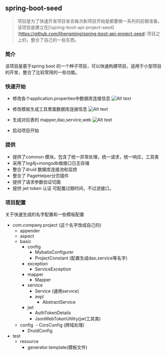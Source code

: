 ## spring-boot-seed
> 项目是为了快速开发项目省去每次新项目开始是都要做一系列的前期准备。该项目是建立在[\spring-boot-api-project-seed\](https://github.com/lihengming/spring-boot-api-project-seed) 项目之上的，整合了自己的一些东西。

### 简介
该项目是基于spring boot 的一个种子项目，可以快速构建项目，适用于小型项目的开发，整合了比较常用的一些功能。

### 快速开始

- 修改各个application.properties中数据库连接信息
![Alt text](http://csbucket.oss-cn-shanghai.aliyuncs.com/ReadMe/seed_img_3.png)

- 修改模板生成工具里面数据库连接信息
![Alt text](http://csbucket.oss-cn-shanghai.aliyuncs.com/ReadMe/seed_img_2.png)

- 生成对应表的 mapper,dao,service,web
![Alt text](http://csbucket.oss-cn-shanghai.aliyuncs.com/ReadMe/seed_img_1.png)

- 启动项目开始

### 提供

- 提供了common 模块，包含了统一异常处理，统一请求，统一响应，工具类
- 采用了log4j+mongodb做接口日志存储
- 整合了druid 数据库连接池和监控
- 整合了 PageHelper分页插件
- 提供了请求参数验证切面
- 提供 jwt token 认证 可配置过期时间，不过滤接口，

### 项目配置
关于快速生成的名字配置和一些模板配置

- com.company.project (这个名字改成自己的)
  -  appender
  -  aspect
  -  basic
	  - config
		  - MybatisConfigurer
		  - ProjectConstant (配置生成dao,service等名字)
	  - exception
		  - ServiceException
	  - mapper
		  - Mapper
	  - service
		  -   Service (通用service)
		  -  impl
			  - AbstractService  
	  - jwt
	       - AuthTokenDetails
	       - JsonWebTokenUtility(jwt工具类)
  -  config
	  -  CorsConfig (跨域处理)
	  -  DruidConfig
- test
  - resource
     - generator.template(模板文件)
   
